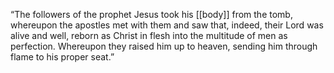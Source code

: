 “The followers of the prophet Jesus took his [[body]] from the tomb, whereupon the apostles met with them and saw that, indeed, their Lord was alive and well, reborn as Christ in flesh into the multitude of men as perfection. Whereupon they raised him up to heaven, sending him through flame to his proper seat.”

